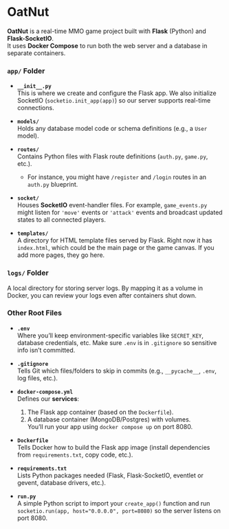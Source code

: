 # OatNut

**OatNut** is a real-time MMO game project built with **Flask** (Python) and **Flask-SocketIO**.  
It uses **Docker Compose** to run both the web server and a database in separate containers.


### **`app/` Folder**

- **`__init__.py`**  
  This is where we create and configure the Flask app. We also initialize SocketIO (`socketio.init_app(app)`) so our server supports real-time connections.

- **`models/`**  
  Holds any database model code or schema definitions (e.g., a `User` model).

- **`routes/`**  
  Contains Python files with Flask route definitions (`auth.py`, `game.py`, etc.).  
  - For instance, you might have `/register` and `/login` routes in an `auth.py` blueprint.

- **`socket/`**  
  Houses **SocketIO** event-handler files. For example, `game_events.py` might listen for `'move'` events or `'attack'` events and broadcast updated states to all connected players.

- **`templates/`**  
  A directory for HTML template files served by Flask. Right now it has `index.html`, which could be the main page or the game canvas. If you add more pages, they go here.

### **`logs/` Folder**

A local directory for storing server logs. By mapping it as a volume in Docker, you can review your logs even after containers shut down.

### **Other Root Files**

- **`.env`**  
  Where you’ll keep environment-specific variables like `SECRET_KEY`, database credentials, etc. Make sure `.env` is in `.gitignore` so sensitive info isn’t committed.

- **`.gitignore`**  
  Tells Git which files/folders to skip in commits (e.g., `__pycache__`, `.env`, log files, etc.).

- **`docker-compose.yml`**  
  Defines our **services**:
  1. The Flask app container (based on the `Dockerfile`).
  2. A database container (MongoDB/Postgres) with volumes.  
  You’ll run your app using `docker compose up` on port 8080.

- **`Dockerfile`**  
  Tells Docker how to build the Flask app image (install dependencies from `requirements.txt`, copy code, etc.).

- **`requirements.txt`**  
  Lists Python packages needed (Flask, Flask-SocketIO, eventlet or gevent, database drivers, etc.).

- **`run.py`**  
  A simple Python script to import your `create_app()` function and run `socketio.run(app, host="0.0.0.0", port=8080)` so the server listens on port 8080.